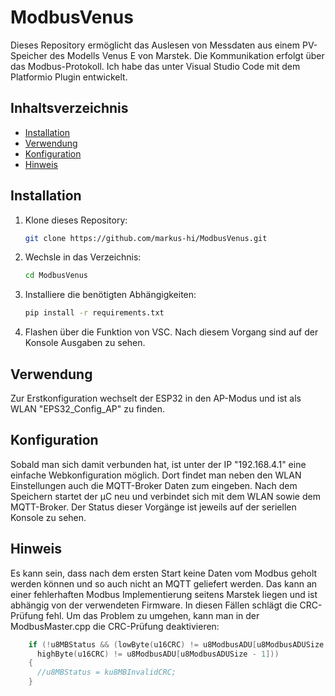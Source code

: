 # ModbusVenus

Dieses Repository ermöglicht das Auslesen von Messdaten aus einem PV-Speicher des Modells Venus E von Marstek. Die Kommunikation erfolgt über das Modbus-Protokoll. Ich habe das unter Visual Studio Code mit dem Platformio Plugin entwickelt.

## Inhaltsverzeichnis
- [Installation](#installation)
- [Verwendung](#verwendung)
- [Konfiguration](#konfiguration)
- [Hinweis](#hinweis)


## Installation
1. Klone dieses Repository:
    ```sh
    git clone https://github.com/markus-hi/ModbusVenus.git
    ```
2. Wechsle in das Verzeichnis:
    ```sh
    cd ModbusVenus
    ```
3. Installiere die benötigten Abhängigkeiten:
    ```sh
    pip install -r requirements.txt
    ```
4. Flashen über die Funktion von VSC. Nach diesem Vorgang sind auf der Konsole Ausgaben zu sehen.

## Verwendung
Zur Erstkonfiguration wechselt der ESP32 in den AP-Modus und ist als WLAN "EPS32_Config_AP" zu finden.

## Konfiguration
Sobald man sich damit verbunden hat, ist unter der IP "192.168.4.1" eine einfache Webkonfiguration möglich. Dort findet man neben den WLAN Einstellungen auch die MQTT-Broker Daten zum eingeben. Nach dem Speichern startet der µC neu und verbindet sich mit dem WLAN sowie dem MQTT-Broker. Der Status dieser Vorgänge ist jeweils auf der seriellen Konsole zu sehen.

## Hinweis
Es kann sein, dass nach dem ersten Start keine Daten vom Modbus geholt werden können und so auch nicht an MQTT geliefert werden. Das kann an einer fehlerhaften Modbus Implementierung seitens Marstek liegen und ist abhängig von der verwendeten Firmware. In diesen Fällen schlägt die CRC-Prüfung fehl. Um das Problem zu umgehen, kann man in der  ModbusMaster.cpp die CRC-Prüfung deaktivieren:

```c++
    if (!u8MBStatus && (lowByte(u16CRC) != u8ModbusADU[u8ModbusADUSize - 2] ||
      highByte(u16CRC) != u8ModbusADU[u8ModbusADUSize - 1]))
    {
      //u8MBStatus = ku8MBInvalidCRC;
    }
```

